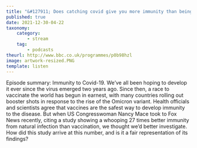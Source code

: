 ```yaml
---
title: "&#127911; Does catching covid give you more immunity than being vaccinated?"
published: true
date: 2021-12-30-04-22
taxonomy:
    category:
        - stream
    tag:
        - podcasts
theurl: http://www.bbc.co.uk/programmes/p0b98hzl
image: artwork-resized.PNG
template: listen
---
```


Episode summary: Immunity to Covid-19. We&rsquo;ve all been hoping to develop it ever since the virus emerged two years ago. Since then, a race to vaccinate the world has begun in earnest, with many countries rolling out booster shots in response to the rise of the Omicron variant. Health officials and scientists agree that vaccines are the safest way to develop immunity to the disease. But when US Congresswoman Nancy Mace took to Fox News recently, citing a study showing a whooping 27 times better immunity from natural infection than vaccination, we thought we&rsquo;d better investigate. How did this study arrive at this number, and is it a fair representation of its findings?
